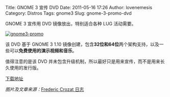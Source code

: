 Title: GNOME 3 宣传 DVD
Date: 2011-05-16 17:26
Author: lovenemesis
Category: Distros
Tags: gnome3
Slug: gnome-3-promo-dvd

GNOME 3 宣传用 DVD 镜像放出，特别适合各种 LUG 活动需要。

[![](http://linuxtoy.org/img/2011/05/gnome3-promo.jpg "gnome3-promo")](http://linuxtoy.org/img/2011/05/gnome3-promo.jpg)

该 DVD 基于 GNOME 3 1.10
镜像创建，包含**32位和64位**两个架构支持，以及一些可以**免费使用的演示视频和音乐**。

值得注意的是该 DVD
并未包含升级机制，所以最好只是用来宣传，而不是用来长久使用的发行版。

[下载地址](http://ftp.gnome.org/pub/GNOME/misc/promo-dvd/)

*图片及文章来源：*[Frederic Crozat
日志](http://blog.crozat.net/2011/05/iso-image-for-gnome3-promo-dvd.html)
